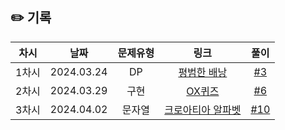 ## ✏️ 기록   

| 차시 |    날짜    | 문제유형 | 링크 | 풀이 |
|:----:|:---------:|:----:|:-----:|:----:|
| 1차시 | 2024.03.24 |  DP  | [평범한 배낭](https://www.acmicpc.net/problem/12865)  | [#3](https://github.com/AlgoLeadMe/AlgoLeadMe-10/pull/3#issue-2205834078)|
| 2차시 | 2024.03.29 |  구현  | [OX퀴즈](https://www.acmicpc.net/problem/8958)  | [#6](https://github.com/AlgoLeadMe/AlgoLeadMe-10/pull/3#issue-2205834078)|
| 3차시 | 2024.04.02 |  문자열  | [크로아티아 알파벳](https://www.acmicpc.net/problem/2941)  | [#10](https://github.com/AlgoLeadMe/AlgoLeadMe-10/pull/10#issue-2220631332)|
